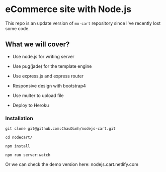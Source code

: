 # eCommerce site with Node.js

This repo is an update version of `mo-cart` repository since I've recently lost some code. 

## What we will cover?

* Use node.js for writing server

* Use pug(jade) for the template engine

* Use express.js and express router 

* Responsive design with bootstrap4

* Use multer to upload file

* Deploy to Heroku

### Installation

```
git clone git@github.com:ChauDinh/nodejs-cart.git

cd nodecart/

npm install

npm run server:watch
```

Or we can check the demo version here: nodejs.cart.netlify.com